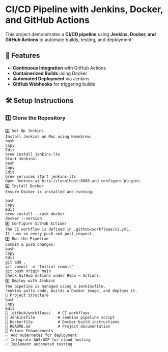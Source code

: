 # CI/CD Pipeline with Jenkins, Docker, and GitHub Actions

This project demonstrates a **CI/CD pipeline** using **Jenkins, Docker, and GitHub Actions** to automate builds, testing, and deployment.

## 🚀 Features
- **Continuous Integration** with GitHub Actions
- **Containerized Builds** using Docker
- **Automated Deployment** via Jenkins
- **GitHub Webhooks** for triggering builds

## 🛠️ Setup Instructions

### 1️⃣ Clone the Repository
```bash'''
2️⃣ Set Up Jenkins
Install Jenkins on Mac using Homebrew:
bash
Copy
Edit
brew install jenkins-lts
Start Jenkins:
bash
Copy
Edit
brew services start jenkins-lts
Open Jenkins at http://localhost:8080 and configure plugins.
3️⃣ Install Docker
Ensure Docker is installed and running:

bash
Copy
Edit
brew install --cask docker
docker --version
4️⃣ Configure GitHub Actions
The CI workflow is defined in .github/workflows/ci.yml.
It runs on every push and pull_request.
5️⃣ Run the Pipeline
Commit & push changes:
bash
Copy
Edit
git add .
git commit -m "Initial commit"
git push origin main
Check GitHub Actions under Repo → Actions.
6️⃣ Deploy with Jenkins
The pipeline is managed using a Jenkinsfile.
Jenkins pulls code, builds a Docker image, and deploys it.
📂 Project Structure
bash
Copy
Edit
📁 .github/workflows/   # CI workflows
📄 Jenkinsfile          # Jenkins pipeline script
📄 Dockerfile           # Docker build instructions
📄 README.md            # Project documentation
📌 Future Enhancements
✅ Add Kubernetes for deployment
✅ Integrate AWS/GCP for cloud hosting
✅ Implement automated testing

